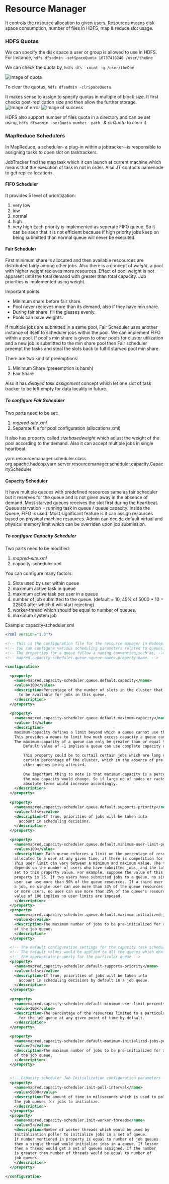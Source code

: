 # Resource Manager

It controls the resource allocation to given users. Resources means disk space consumption, number of files in HDFS, map & reduce slot usage.

### HDFS Quotas

We can specify the disk space a user or group is allowed to use in HDFS. For Instance,
`hdfs dfsadmin -setSpaceQuota 10737418240 /user/theOne`

We can check the quota by, 
`hdfs dfs -count -q /user/theOne`

![Image of quota]()

To clear the quotas, `hdfs dfsadmin -clrSpaceQuota`

It makes sense to assign to specify quotas in multiple of block size.
It first checks post-replication size and then allow the further storage.
![Image of error]()
![Image of success]()

HDFS also support number of files quota in a directory and can be set using,
`hdfs dfsadmin -setQuota number _path_` & _clrQuota_ to clear it.


### MapReduce Schedulers

In MapReduce, a scheduler- a plug-in within a jobtracker--is responsible to assigning tasks to open slot on tasktrackers.

JobTracker find the map task which it can launch at current machine which means that the execution of task in not in order. Also JT contacts namenode to get replica locations.

#### FIFO Scheduler

It provides 5 level of prioritization:
1. very low
2. low
3. normal
4. high
5. very high
Each priority is implemented as seperate FIFO queue. So it can be seen that it is not efficient because if high priority jobs keep on being submitted than normal queue will never be executed.

#### Fair Scheduler

First minimum share is allocated and then available resoources are distributed fairly among other jobs. Also there is a concept of _weight_, a pool with higher weight recieves more resources.
Effect of pool weight is not apparent until the total demand with greater than total capacity. Job priorities is implemented using weight.

Important points:
  * Minimum share before fair share.
  * Pool never recieves more than its demand, also if they have min share.
  * During fair share, fill the glasses evenly.
  * Pools can have weights.

If multiple jobs are submitted in a same pool, Fair Scheduler uses another instance of itself to scheduler jobs within the pool. We can implement FIFO within a pool. If pool's min share is given to other pools for cluster utilization and a new job is submitted to the min share pool then Fair scheduler preempt the tasks and steal the slots back to fulfill starved pool min share.

There are two kind of preemptions:
  1. Minimum Share (preeemption is harsh)
  2. Fair Share 

Also it has _delayed task assignment_ concept which let one slot of task tracker to be left empty for data locality in future.

##### To configure Fair Scheduler
Two parts need to be set:
  1. _mapred-site.xml_
  2. Separate file for pool configuration (allocations.xml)

It also has property called _sizebasedweight_ which adjust the weight of the pool according to the demand.
Also it can accept multiple jobs in single heartbeat

<property>
 <name>yarn.resourcemanager.scheduler.class</name>
 <value>org.apache.hadoop.yarn.server.resourcemanager.scheduler.capacity.CapacityScheduler</value>
</property>


#### Capacity Scheduler

It have multiple queues with predefined resources same as fair scheduler but it reserves for the queue and is not given away in the absence of demand. Most starved queues receives the slot first during the heartbeat. Queue starvation = running task in queue / queue capacity. 
Inside the Queue, FIFO is used. Most significant feature is it can assign resources based on physical machine resources.
Admin can decide default virtual and physical memory limit which can be overriden upon job submission.


##### To configure Capacity Scheduler
Two parts need to be modified:
  1. _mapred-site.xml_
  2. capacity-scheduler.xml

You can configure many factors:
  1. Slots used by user within queue
  2. maximum active task in queue
  3. maximum active task per user in a queue
  4. number of job submitted to the queue. (default = 10, 45% of 5000 * 10 = 22500 after which it will start rejecting)
  5. worker-thread which should be equal to number of queues.
  6. maximum system job

Example: capacity-scheduler.xml
```xml
<?xml version="1.0"?>

<!-- This is the configuration file for the resource manager in Hadoop. -->
<!-- You can configure various scheduling parameters related to queues. -->
<!-- The properties for a queue follow a naming convention,such as, -->
<!-- mapred.capacity-scheduler.queue.<queue-name>.property-name. -->

<configuration>

  <property>
    <name>mapred.capacity-scheduler.queue.default.capacity</name>
    <value>100</value>
    <description>Percentage of the number of slots in the cluster that are
      to be available for jobs in this queue.
    </description>    
  </property>
  
  <property>
    <name>mapred.capacity-scheduler.queue.default.maximum-capacity</name>
    <value>-1</value>
    <description>
	maximum-capacity defines a limit beyond which a queue cannot use the capacity of the cluster.
	This provides a means to limit how much excess capacity a queue can use. By default, there is no limit.
	The maximum-capacity of a queue can only be greater than or equal to its minimum capacity.
        Default value of -1 implies a queue can use complete capacity of the cluster.

        This property could be to curtail certain jobs which are long running in nature from occupying more than a 
        certain percentage of the cluster, which in the absence of pre-emption, could lead to capacity guarantees of 
        other queues being affected.
        
        One important thing to note is that maximum-capacity is a percentage , so based on the cluster's capacity
        the max capacity would change. So if large no of nodes or racks get added to the cluster , max Capacity in 
        absolute terms would increase accordingly.
    </description>    
  </property>
  
  <property>
    <name>mapred.capacity-scheduler.queue.default.supports-priority</name>
    <value>false</value>
    <description>If true, priorities of jobs will be taken into 
      account in scheduling decisions.
    </description>
  </property>

  <property>
    <name>mapred.capacity-scheduler.queue.default.minimum-user-limit-percent</name>
    <value>100</value>
    <description> Each queue enforces a limit on the percentage of resources 
    allocated to a user at any given time, if there is competition for them. 
    This user limit can vary between a minimum and maximum value. The former
    depends on the number of users who have submitted jobs, and the latter is
    set to this property value. For example, suppose the value of this 
    property is 25. If two users have submitted jobs to a queue, no single 
    user can use more than 50% of the queue resources. If a third user submits
    a job, no single user can use more than 33% of the queue resources. With 4 
    or more users, no user can use more than 25% of the queue's resources. A 
    value of 100 implies no user limits are imposed. 
    </description>
  </property>
  <property>
    <name>mapred.capacity-scheduler.queue.default.maximum-initialized-jobs-per-user</name>
    <value>2</value>
    <description>The maximum number of jobs to be pre-initialized for a user
    of the job queue.
    </description>
  </property>

  <!-- The default configuration settings for the capacity task scheduler -->
  <!-- The default values would be applied to all the queues which don't have -->
  <!-- the appropriate property for the particular queue -->
  <property>
    <name>mapred.capacity-scheduler.default-supports-priority</name>
    <value>false</value>
    <description>If true, priorities of jobs will be taken into 
      account in scheduling decisions by default in a job queue.
    </description>
  </property>
  
  <property>
    <name>mapred.capacity-scheduler.default-minimum-user-limit-percent</name>
    <value>100</value>
    <description>The percentage of the resources limited to a particular user
      for the job queue at any given point of time by default.
    </description>
  </property>

  <property>
    <name>mapred.capacity-scheduler.default-maximum-initialized-jobs-per-user</name>
    <value>2</value>
    <description>The maximum number of jobs to be pre-initialized for a user
    of the job queue.
    </description>
  </property>


  <!-- Capacity scheduler Job Initialization configuration parameters -->
  <property>
    <name>mapred.capacity-scheduler.init-poll-interval</name>
    <value>5000</value>
    <description>The amount of time in miliseconds which is used to poll 
    the job queues for jobs to initialize.
    </description>
  </property>
  <property>
    <name>mapred.capacity-scheduler.init-worker-threads</name>
    <value>5</value>
    <description>Number of worker threads which would be used by
    Initialization poller to initialize jobs in a set of queue.
    If number mentioned in property is equal to number of job queues
    then a single thread would initialize jobs in a queue. If lesser
    then a thread would get a set of queues assigned. If the number
    is greater then number of threads would be equal to number of 
    job queues.
    </description>
  </property>

</configuration>
```
